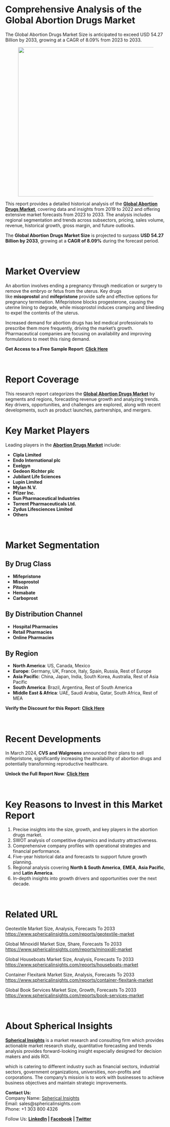 <h1 id="eec5" class="pw-post-title fo fp fq bf fr fs ft fu fv fw fx fy fz ga gb gc gd ge gf gg gh gi gj gk gl gm gn go gp gq bk" data-testid="storyTitle" data-selectable-paragraph="">Comprehensive Analysis of the Global Abortion Drugs Market</h1>
<div class="fj fk fl fm fn">
<div class="ab cb">
<div class="ci bh ev ew ex ey">
<p id="cc40" class="pw-post-body-paragraph lg lh fq li b lj lk ll lm ln lo lp lq lr ls lt lu lv lw lx ly lz ma mb mc md fj bk" data-selectable-paragraph="">The Global Abortion Drugs Market Size is anticipated to exceed USD 54.27 Billion by 2033, growing at a CAGR of 8.09% from 2023 to 2033.</p>
<figure class="mh mi mj mk ml mm me mf paragraph-image">
<div class="mn mo ed mp bh mq" tabindex="0">
<div class="me mf mg"><picture><source srcset="https://miro.medium.com/v2/resize:fit:640/format:webp/1*keQgMI6tSMhDUS5tVYXLDA.jpeg 640w, https://miro.medium.com/v2/resize:fit:720/format:webp/1*keQgMI6tSMhDUS5tVYXLDA.jpeg 720w, https://miro.medium.com/v2/resize:fit:750/format:webp/1*keQgMI6tSMhDUS5tVYXLDA.jpeg 750w, https://miro.medium.com/v2/resize:fit:786/format:webp/1*keQgMI6tSMhDUS5tVYXLDA.jpeg 786w, https://miro.medium.com/v2/resize:fit:828/format:webp/1*keQgMI6tSMhDUS5tVYXLDA.jpeg 828w, https://miro.medium.com/v2/resize:fit:1100/format:webp/1*keQgMI6tSMhDUS5tVYXLDA.jpeg 1100w, https://miro.medium.com/v2/resize:fit:1400/format:webp/1*keQgMI6tSMhDUS5tVYXLDA.jpeg 1400w" type="image/webp" sizes="(min-resolution: 4dppx) and (max-width: 700px) 50vw, (-webkit-min-device-pixel-ratio: 4) and (max-width: 700px) 50vw, (min-resolution: 3dppx) and (max-width: 700px) 67vw, (-webkit-min-device-pixel-ratio: 3) and (max-width: 700px) 65vw, (min-resolution: 2.5dppx) and (max-width: 700px) 80vw, (-webkit-min-device-pixel-ratio: 2.5) and (max-width: 700px) 80vw, (min-resolution: 2dppx) and (max-width: 700px) 100vw, (-webkit-min-device-pixel-ratio: 2) and (max-width: 700px) 100vw, 700px" /><source srcset="https://miro.medium.com/v2/resize:fit:640/1*keQgMI6tSMhDUS5tVYXLDA.jpeg 640w, https://miro.medium.com/v2/resize:fit:720/1*keQgMI6tSMhDUS5tVYXLDA.jpeg 720w, https://miro.medium.com/v2/resize:fit:750/1*keQgMI6tSMhDUS5tVYXLDA.jpeg 750w, https://miro.medium.com/v2/resize:fit:786/1*keQgMI6tSMhDUS5tVYXLDA.jpeg 786w, https://miro.medium.com/v2/resize:fit:828/1*keQgMI6tSMhDUS5tVYXLDA.jpeg 828w, https://miro.medium.com/v2/resize:fit:1100/1*keQgMI6tSMhDUS5tVYXLDA.jpeg 1100w, https://miro.medium.com/v2/resize:fit:1400/1*keQgMI6tSMhDUS5tVYXLDA.jpeg 1400w" sizes="(min-resolution: 4dppx) and (max-width: 700px) 50vw, (-webkit-min-device-pixel-ratio: 4) and (max-width: 700px) 50vw, (min-resolution: 3dppx) and (max-width: 700px) 67vw, (-webkit-min-device-pixel-ratio: 3) and (max-width: 700px) 65vw, (min-resolution: 2.5dppx) and (max-width: 700px) 80vw, (-webkit-min-device-pixel-ratio: 2.5) and (max-width: 700px) 80vw, (min-resolution: 2dppx) and (max-width: 700px) 100vw, (-webkit-min-device-pixel-ratio: 2) and (max-width: 700px) 100vw, 700px" data-testid="og" /><img class="bh ko mr c" src="https://miro.medium.com/v2/resize:fit:945/1*keQgMI6tSMhDUS5tVYXLDA.jpeg" alt="" width="700" height="467" /></picture></div>
</div>
</figure>
<p id="58a3" class="pw-post-body-paragraph lg lh fq li b lj lk ll lm ln lo lp lq lr ls lt lu lv lw lx ly lz ma mb mc md fj bk" data-selectable-paragraph="">This report provides a detailed historical analysis of the&nbsp;<a class="af ms" href="https://www.sphericalinsights.com/reports/abortion-drugs-market" target="_blank" rel="noopener ugc nofollow"><strong class="li fr">Global Abortion Drugs Market</strong></a>, covering data and insights from 2019 to 2022 and offering extensive market forecasts from 2023 to 2033. The analysis includes regional segmentation and trends across subsectors, pricing, sales volume, revenue, historical growth, gross margin, and future outlooks.</p>
<p id="37cf" class="pw-post-body-paragraph lg lh fq li b lj lk ll lm ln lo lp lq lr ls lt lu lv lw lx ly lz ma mb mc md fj bk" data-selectable-paragraph="">The&nbsp;<strong class="li fr">Global Abortion Drugs Market Size</strong>&nbsp;is projected to surpass&nbsp;<strong class="li fr">USD 54.27 Billion by 2033</strong>, growing at a&nbsp;<strong class="li fr">CAGR of 8.09%</strong>&nbsp;during the forecast period.</p>
</div>
</div>
</div>
<div class="ab cb mt mu mv mw">&nbsp;</div>
<div class="fj fk fl fm fn">
<div class="ab cb">
<div class="ci bh ev ew ex ey">
<h1 id="9bb5" class="nb nc fq bf nd ne nf ng nh ni nj nk nl nm nn no np nq nr ns nt nu nv nw nx ny bk" data-selectable-paragraph="">Market Overview</h1>
<p id="487d" class="pw-post-body-paragraph lg lh fq li b lj nz ll lm ln oa lp lq lr ob lt lu lv oc lx ly lz od mb mc md fj bk" data-selectable-paragraph="">An abortion involves ending a pregnancy through medication or surgery to remove the embryo or fetus from the uterus. Key drugs like&nbsp;<strong class="li fr">misoprostol</strong>&nbsp;and&nbsp;<strong class="li fr">mifepristone</strong>&nbsp;provide safe and effective options for pregnancy termination. Mifepristone blocks progesterone, causing the uterine lining to degrade, while misoprostol induces cramping and bleeding to expel the contents of the uterus.</p>
<p id="37dc" class="pw-post-body-paragraph lg lh fq li b lj lk ll lm ln lo lp lq lr ls lt lu lv lw lx ly lz ma mb mc md fj bk" data-selectable-paragraph="">Increased demand for abortion drugs has led medical professionals to prescribe them more frequently, driving the market&rsquo;s growth. Pharmaceutical companies are focusing on availability and improving formulations to meet this rising demand.</p>
<p id="91ac" class="pw-post-body-paragraph lg lh fq li b lj lk ll lm ln lo lp lq lr ls lt lu lv lw lx ly lz ma mb mc md fj bk" data-selectable-paragraph=""><strong class="li fr">Get Access to a Free Sample Report</strong>:&nbsp;<a class="af ms" href="https://www.sphericalinsights.com/request-sample/7785?utm_source=blog&amp;utm_id=rushi" target="_blank" rel="noopener ugc nofollow"><strong class="li fr">Click Here</strong></a></p>
</div>
</div>
</div>
<div class="ab cb mt mu mv mw">&nbsp;</div>
<div class="fj fk fl fm fn">
<div class="ab cb">
<div class="ci bh ev ew ex ey">
<h1 id="74cb" class="nb nc fq bf nd ne nf ng nh ni nj nk nl nm nn no np nq nr ns nt nu nv nw nx ny bk" data-selectable-paragraph="">Report Coverage</h1>
<p id="e5a7" class="pw-post-body-paragraph lg lh fq li b lj nz ll lm ln oa lp lq lr ob lt lu lv oc lx ly lz od mb mc md fj bk" data-selectable-paragraph="">This research report categorizes the&nbsp;<a class="af ms" href="https://www.sphericalinsights.com/reports/abortion-drugs-market" target="_blank" rel="noopener ugc nofollow"><strong class="li fr">Global Abortion Drugs Market</strong></a>&nbsp;by segments and regions, forecasting revenue growth and analyzing trends. Key drivers, opportunities, and challenges are explored, along with recent developments, such as product launches, partnerships, and mergers.</p>
<h1 id="6922" class="nb nc fq bf nd ne oe ng nh ni of nk nl nm og no np nq oh ns nt nu oi nw nx ny bk" data-selectable-paragraph="">Key Market Players</h1>
<p id="5aec" class="pw-post-body-paragraph lg lh fq li b lj nz ll lm ln oa lp lq lr ob lt lu lv oc lx ly lz od mb mc md fj bk" data-selectable-paragraph="">Leading players in the&nbsp;<a class="af ms" href="https://www.sphericalinsights.com/reports/abortion-drugs-market" target="_blank" rel="noopener ugc nofollow"><strong class="li fr">Abortion Drugs Market</strong></a>&nbsp;include:</p>
<ul class="">
<li id="e992" class="lg lh fq li b lj lk ll lm ln lo lp lq lr ls lt lu lv lw lx ly lz ma mb mc md oj ok ol bk" data-selectable-paragraph=""><strong class="li fr">Cipla Limited</strong></li>
<li id="ccdd" class="lg lh fq li b lj om ll lm ln on lp lq lr oo lt lu lv op lx ly lz oq mb mc md oj ok ol bk" data-selectable-paragraph=""><strong class="li fr">Endo International plc</strong></li>
<li id="3024" class="lg lh fq li b lj om ll lm ln on lp lq lr oo lt lu lv op lx ly lz oq mb mc md oj ok ol bk" data-selectable-paragraph=""><strong class="li fr">Exelgyn</strong></li>
<li id="b0f0" class="lg lh fq li b lj om ll lm ln on lp lq lr oo lt lu lv op lx ly lz oq mb mc md oj ok ol bk" data-selectable-paragraph=""><strong class="li fr">Gedeon Richter plc</strong></li>
<li id="5a5e" class="lg lh fq li b lj om ll lm ln on lp lq lr oo lt lu lv op lx ly lz oq mb mc md oj ok ol bk" data-selectable-paragraph=""><strong class="li fr">Jubilant Life Sciences</strong></li>
<li id="0cea" class="lg lh fq li b lj om ll lm ln on lp lq lr oo lt lu lv op lx ly lz oq mb mc md oj ok ol bk" data-selectable-paragraph=""><strong class="li fr">Lupin Limited</strong></li>
<li id="d23f" class="lg lh fq li b lj om ll lm ln on lp lq lr oo lt lu lv op lx ly lz oq mb mc md oj ok ol bk" data-selectable-paragraph=""><strong class="li fr">Mylan N.V.</strong></li>
<li id="1942" class="lg lh fq li b lj om ll lm ln on lp lq lr oo lt lu lv op lx ly lz oq mb mc md oj ok ol bk" data-selectable-paragraph=""><strong class="li fr">Pfizer Inc.</strong></li>
<li id="cec4" class="lg lh fq li b lj om ll lm ln on lp lq lr oo lt lu lv op lx ly lz oq mb mc md oj ok ol bk" data-selectable-paragraph=""><strong class="li fr">Sun Pharmaceutical Industries</strong></li>
<li id="5d20" class="lg lh fq li b lj om ll lm ln on lp lq lr oo lt lu lv op lx ly lz oq mb mc md oj ok ol bk" data-selectable-paragraph=""><strong class="li fr">Torrent Pharmaceuticals Ltd.</strong></li>
<li id="206d" class="lg lh fq li b lj om ll lm ln on lp lq lr oo lt lu lv op lx ly lz oq mb mc md oj ok ol bk" data-selectable-paragraph=""><strong class="li fr">Zydus Lifesciences Limited</strong></li>
<li id="ee76" class="lg lh fq li b lj om ll lm ln on lp lq lr oo lt lu lv op lx ly lz oq mb mc md oj ok ol bk" data-selectable-paragraph=""><strong class="li fr">Others</strong></li>
</ul>
</div>
</div>
</div>
<div class="ab cb mt mu mv mw">&nbsp;</div>
<div class="fj fk fl fm fn">
<div class="ab cb">
<div class="ci bh ev ew ex ey">
<h1 id="4d9c" class="nb nc fq bf nd ne nf ng nh ni nj nk nl nm nn no np nq nr ns nt nu nv nw nx ny bk" data-selectable-paragraph="">Market Segmentation</h1>
<h2 id="c28a" class="or nc fq bf nd os ot ou nh ov ow ox nl lr oy oz pa lv pb pc pd lz pe pf pg ph bk" data-selectable-paragraph="">By Drug Class</h2>
<ul class="">
<li id="7a68" class="lg lh fq li b lj nz ll lm ln oa lp lq lr ob lt lu lv oc lx ly lz od mb mc md oj ok ol bk" data-selectable-paragraph=""><strong class="li fr">Mifepristone</strong></li>
<li id="6327" class="lg lh fq li b lj om ll lm ln on lp lq lr oo lt lu lv op lx ly lz oq mb mc md oj ok ol bk" data-selectable-paragraph=""><strong class="li fr">Misoprostol</strong></li>
<li id="01b4" class="lg lh fq li b lj om ll lm ln on lp lq lr oo lt lu lv op lx ly lz oq mb mc md oj ok ol bk" data-selectable-paragraph=""><strong class="li fr">Pitocin</strong></li>
<li id="dc08" class="lg lh fq li b lj om ll lm ln on lp lq lr oo lt lu lv op lx ly lz oq mb mc md oj ok ol bk" data-selectable-paragraph=""><strong class="li fr">Hemabate</strong></li>
<li id="65bc" class="lg lh fq li b lj om ll lm ln on lp lq lr oo lt lu lv op lx ly lz oq mb mc md oj ok ol bk" data-selectable-paragraph=""><strong class="li fr">Carboprost</strong></li>
</ul>
<h2 id="1371" class="or nc fq bf nd os ot ou nh ov ow ox nl lr oy oz pa lv pb pc pd lz pe pf pg ph bk" data-selectable-paragraph="">By Distribution Channel</h2>
<ul class="">
<li id="092a" class="lg lh fq li b lj nz ll lm ln oa lp lq lr ob lt lu lv oc lx ly lz od mb mc md oj ok ol bk" data-selectable-paragraph=""><strong class="li fr">Hospital Pharmacies</strong></li>
<li id="9145" class="lg lh fq li b lj om ll lm ln on lp lq lr oo lt lu lv op lx ly lz oq mb mc md oj ok ol bk" data-selectable-paragraph=""><strong class="li fr">Retail Pharmacies</strong></li>
<li id="be8b" class="lg lh fq li b lj om ll lm ln on lp lq lr oo lt lu lv op lx ly lz oq mb mc md oj ok ol bk" data-selectable-paragraph=""><strong class="li fr">Online Pharmacies</strong></li>
</ul>
<h2 id="d744" class="or nc fq bf nd os ot ou nh ov ow ox nl lr oy oz pa lv pb pc pd lz pe pf pg ph bk" data-selectable-paragraph="">By Region</h2>
<ul class="">
<li id="879f" class="lg lh fq li b lj nz ll lm ln oa lp lq lr ob lt lu lv oc lx ly lz od mb mc md oj ok ol bk" data-selectable-paragraph=""><strong class="li fr">North America</strong>: US, Canada, Mexico</li>
<li id="5e38" class="lg lh fq li b lj om ll lm ln on lp lq lr oo lt lu lv op lx ly lz oq mb mc md oj ok ol bk" data-selectable-paragraph=""><strong class="li fr">Europe</strong>: Germany, UK, France, Italy, Spain, Russia, Rest of Europe</li>
<li id="b9dc" class="lg lh fq li b lj om ll lm ln on lp lq lr oo lt lu lv op lx ly lz oq mb mc md oj ok ol bk" data-selectable-paragraph=""><strong class="li fr">Asia Pacific</strong>: China, Japan, India, South Korea, Australia, Rest of Asia Pacific</li>
<li id="1ae6" class="lg lh fq li b lj om ll lm ln on lp lq lr oo lt lu lv op lx ly lz oq mb mc md oj ok ol bk" data-selectable-paragraph=""><strong class="li fr">South America</strong>: Brazil, Argentina, Rest of South America</li>
<li id="16fd" class="lg lh fq li b lj om ll lm ln on lp lq lr oo lt lu lv op lx ly lz oq mb mc md oj ok ol bk" data-selectable-paragraph=""><strong class="li fr">Middle East &amp; Africa</strong>: UAE, Saudi Arabia, Qatar, South Africa, Rest of MEA</li>
</ul>
<p id="3dfa" class="pw-post-body-paragraph lg lh fq li b lj lk ll lm ln lo lp lq lr ls lt lu lv lw lx ly lz ma mb mc md fj bk" data-selectable-paragraph=""><strong class="li fr">Verify the Discount for this Report</strong>:&nbsp;<a class="af ms" href="https://www.sphericalinsights.com/request-discount/7785" target="_blank" rel="noopener ugc nofollow"><strong class="li fr">Click Here</strong></a></p>
</div>
</div>
</div>
<div class="ab cb mt mu mv mw">&nbsp;</div>
<div class="fj fk fl fm fn">
<div class="ab cb">
<div class="ci bh ev ew ex ey">
<h1 id="a1c2" class="nb nc fq bf nd ne nf ng nh ni nj nk nl nm nn no np nq nr ns nt nu nv nw nx ny bk" data-selectable-paragraph="">Recent Developments</h1>
<p id="d560" class="pw-post-body-paragraph lg lh fq li b lj nz ll lm ln oa lp lq lr ob lt lu lv oc lx ly lz od mb mc md fj bk" data-selectable-paragraph="">In March 2024,&nbsp;<strong class="li fr">CVS and Walgreens</strong>&nbsp;announced their plans to sell mifepristone, significantly increasing the availability of abortion drugs and potentially transforming reproductive healthcare.</p>
<p id="1d8d" class="pw-post-body-paragraph lg lh fq li b lj lk ll lm ln lo lp lq lr ls lt lu lv lw lx ly lz ma mb mc md fj bk" data-selectable-paragraph=""><strong class="li fr">Unlock the Full Report Now</strong>:&nbsp;<a class="af ms" href="https://www.sphericalinsights.com/reports/abortion-drugs-market" target="_blank" rel="noopener ugc nofollow"><strong class="li fr">Click Here</strong></a></p>
</div>
</div>
</div>
<div class="ab cb mt mu mv mw">&nbsp;</div>
<div class="fj fk fl fm fn">
<div class="ab cb">
<div class="ci bh ev ew ex ey">
<h1 id="510d" class="nb nc fq bf nd ne nf ng nh ni nj nk nl nm nn no np nq nr ns nt nu nv nw nx ny bk" data-selectable-paragraph="">Key Reasons to Invest in this Market Report</h1>
<ol class="">
<li id="c905" class="lg lh fq li b lj nz ll lm ln oa lp lq lr ob lt lu lv oc lx ly lz od mb mc md pi ok ol bk" data-selectable-paragraph="">Precise insights into the size, growth, and key players in the abortion drugs market.</li>
<li id="36f3" class="lg lh fq li b lj om ll lm ln on lp lq lr oo lt lu lv op lx ly lz oq mb mc md pi ok ol bk" data-selectable-paragraph="">SWOT analysis of competitive dynamics and industry attractiveness.</li>
<li id="edcd" class="lg lh fq li b lj om ll lm ln on lp lq lr oo lt lu lv op lx ly lz oq mb mc md pi ok ol bk" data-selectable-paragraph="">Comprehensive company profiles with operational strategies and financial performance.</li>
<li id="f0d2" class="lg lh fq li b lj om ll lm ln on lp lq lr oo lt lu lv op lx ly lz oq mb mc md pi ok ol bk" data-selectable-paragraph="">Five-year historical data and forecasts to support future growth planning.</li>
<li id="0e4a" class="lg lh fq li b lj om ll lm ln on lp lq lr oo lt lu lv op lx ly lz oq mb mc md pi ok ol bk" data-selectable-paragraph="">Regional analysis covering&nbsp;<strong class="li fr">North &amp; South America</strong>,&nbsp;<strong class="li fr">EMEA</strong>,&nbsp;<strong class="li fr">Asia Pacific</strong>, and&nbsp;<strong class="li fr">Latin America</strong>.</li>
<li id="5a52" class="lg lh fq li b lj om ll lm ln on lp lq lr oo lt lu lv op lx ly lz oq mb mc md pi ok ol bk" data-selectable-paragraph="">In-depth insights into growth drivers and opportunities over the next decade.</li>
</ol>
</div>
</div>
</div>
<div class="ab cb mt mu mv mw">&nbsp;</div>
<div class="fj fk fl fm fn">
<div class="ab cb">
<div class="ci bh ev ew ex ey">
<h1 id="aa92" class="nb nc fq bf nd ne nf ng nh ni nj nk nl nm nn no np nq nr ns nt nu nv nw nx ny bk" data-selectable-paragraph="">Related URL</h1>
<p id="5033" class="pw-post-body-paragraph lg lh fq li b lj nz ll lm ln oa lp lq lr ob lt lu lv oc lx ly lz od mb mc md fj bk" data-selectable-paragraph="">Geotextile Market Size, Analysis, Forecasts To 2033<br /><a class="af ms" href="https://www.sphericalinsights.com/reports/geotextile-market" target="_blank" rel="noopener ugc nofollow">https://www.sphericalinsights.com/reports/geotextile-market</a></p>
<p id="f1e2" class="pw-post-body-paragraph lg lh fq li b lj lk ll lm ln lo lp lq lr ls lt lu lv lw lx ly lz ma mb mc md fj bk" data-selectable-paragraph="">Global Minoxidil Market Size, Share, Forecasts To 2033<br /><a class="af ms" href="https://www.sphericalinsights.com/reports/minoxidil-market" target="_blank" rel="noopener ugc nofollow">https://www.sphericalinsights.com/reports/minoxidil-market</a></p>
<p id="a322" class="pw-post-body-paragraph lg lh fq li b lj lk ll lm ln lo lp lq lr ls lt lu lv lw lx ly lz ma mb mc md fj bk" data-selectable-paragraph="">Global Houseboats Market Size, Analysis, Forecasts To 2033<br /><a class="af ms" href="https://www.sphericalinsights.com/reports/houseboats-market" target="_blank" rel="noopener ugc nofollow">https://www.sphericalinsights.com/reports/houseboats-market</a></p>
<p id="63b7" class="pw-post-body-paragraph lg lh fq li b lj lk ll lm ln lo lp lq lr ls lt lu lv lw lx ly lz ma mb mc md fj bk" data-selectable-paragraph="">Container Flexitank Market Size, Analysis, Forecasts To 2033<br /><a class="af ms" href="https://www.sphericalinsights.com/reports/container-flexitank-market" target="_blank" rel="noopener ugc nofollow">https://www.sphericalinsights.com/reports/container-flexitank-market</a></p>
<p id="5bb9" class="pw-post-body-paragraph lg lh fq li b lj lk ll lm ln lo lp lq lr ls lt lu lv lw lx ly lz ma mb mc md fj bk" data-selectable-paragraph="">Global Book Services Market Size, Growth, Forecasts To 2033<br /><a class="af ms" href="https://www.sphericalinsights.com/reports/book-services-market" target="_blank" rel="noopener ugc nofollow">https://www.sphericalinsights.com/reports/book-services-market</a></p>
</div>
</div>
</div>
<div class="ab cb mt mu mv mw">&nbsp;</div>
<div class="fj fk fl fm fn">
<div class="ab cb">
<div class="ci bh ev ew ex ey">
<h1 id="096f" class="nb nc fq bf nd ne nf ng nh ni nj nk nl nm nn no np nq nr ns nt nu nv nw nx ny bk" data-selectable-paragraph="">About Spherical Insights</h1>
<p id="1b8d" class="pw-post-body-paragraph lg lh fq li b lj nz ll lm ln oa lp lq lr ob lt lu lv oc lx ly lz od mb mc md fj bk" data-selectable-paragraph=""><a class="af ms" href="https://www.sphericalinsights.com/" target="_blank" rel="noopener ugc nofollow"><strong class="li fr">Spherical Insights</strong></a><strong class="li fr">&nbsp;</strong>is a market research and consulting firm which provides actionable market research study, quantitative forecasting and trends analysis provides forward-looking insight especially designed for decision makers and aids ROI.</p>
<p id="1aa9" class="pw-post-body-paragraph lg lh fq li b lj lk ll lm ln lo lp lq lr ls lt lu lv lw lx ly lz ma mb mc md fj bk" data-selectable-paragraph="">which is catering to different industry such as financial sectors, industrial sectors, government organizations, universities, non-profits and corporations. The company&rsquo;s mission is to work with businesses to achieve business objectives and maintain strategic improvements.</p>
<p id="f7a5" class="pw-post-body-paragraph lg lh fq li b lj lk ll lm ln lo lp lq lr ls lt lu lv lw lx ly lz ma mb mc md fj bk" data-selectable-paragraph=""><strong class="li fr">Contact Us:</strong><br />Company Name:&nbsp;<a class="af ms" href="https://www.sphericalinsights.com/" target="_blank" rel="noopener ugc nofollow">Spherical Insights</a><br />Email: sales@sphericalinsights.com<br />Phone: +1 303 800 4326</p>
<p id="0d73" class="pw-post-body-paragraph lg lh fq li b lj lk ll lm ln lo lp lq lr ls lt lu lv lw lx ly lz ma mb mc md fj bk" data-selectable-paragraph="">Follow Us:&nbsp;<a class="af ms" href="https://www.linkedin.com/company/spherical-insight/" target="_blank" rel="noopener ugc nofollow"><strong class="li fr">LinkedIn</strong></a><strong class="li fr">&nbsp;|&nbsp;</strong><a class="af ms" href="https://www.facebook.com/sphericalinsights22" target="_blank" rel="noopener ugc nofollow"><strong class="li fr">Facebook</strong></a><strong class="li fr">&nbsp;|&nbsp;</strong><a class="af ms" href="https://twitter.com/SInsights_US" target="_blank" rel="noopener ugc nofollow"><strong class="li fr">Twitter</strong></a></p>
</div>
</div>
</div>
